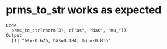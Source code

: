# prms_to_str works as expected

    Code
      prms_to_str(rnorm(3), c("as", "bas", "mu_"))
    Output
      [1] "as=-0.626, bas=0.184, mu_=-0.836"

